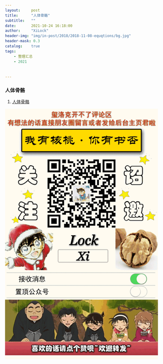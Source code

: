 ```yaml
---
layout:     post
title:      "人体骨骼"
subtitle:   ""
date:       2021-10-24 16:18:00
author:     "XiLock"
header-img: "img/in-post/2018/2018-11-08-equqtions/bg.jpg"
header-mask: 0.3
catalog:    true
tags:
    - 整理汇总
    - 2021


---
```


### 人体骨骼
1. [人体骨骼](https://molakirlee.github.io/attachment/!collect/skeleton.html)

![](/img/wc-tail.GIF)
